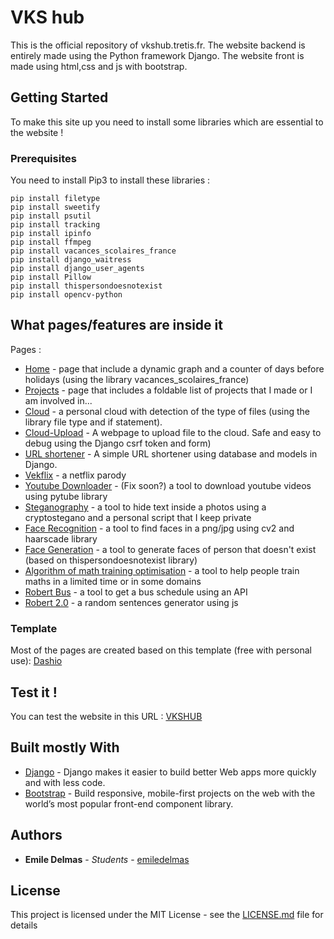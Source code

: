 # VKS hub

This is the official repository of vkshub.tretis.fr.
The website backend is entirely made using the Python framework Django.
The website front is made using html,css and js with bootstrap.

## Getting Started

To make this site up you need to install some libraries which are essential to the website ! 

### Prerequisites

You need to install Pip3 to install these libraries : 
```
pip install filetype
pip install sweetify
pip install psutil
pip install tracking
pip install ipinfo
pip install ffmpeg
pip install vacances_scolaires_france
pip install django_waitress
pip install django_user_agents
pip install Pillow
pip install thispersondoesnotexist
pip install opencv-python
```

## What pages/features are inside it

Pages : 
* [Home](http://vkshub.tretis.fr) - page that include a dynamic graph and a counter of days before holidays (using the library vacances_scolaires_france)
* [Projects](http://vkshub.tretis.fr/projects) - page that includes a foldable list of projects that I made or I am involved in...
* [Cloud](http://vkshub.tretis.fr/cloud) - a personal cloud with detection of the type of files (using the library file type and if statement). 
* [Cloud-Upload](http://vkshub.tretis.fr/upload) - A webpage to upload file to the cloud. Safe and easy to debug using the Django csrf token and form)
* [URL shortener](http://vkshub.tretis.fr/short) - A simple URL shortener using database and models in Django.
* [Vekflix](http://vkshub.tretis.fr/vekflix) - a netflix parody
* [Youtube Downloader](http://vkshub.tretis.fr/ytb) - (Fix soon?) a tool to download youtube videos using pytube library
* [Steganography](http://vkshub.tretis.fr/steganography) - a tool to hide text inside a photos using a cryptostegano and a personal script that I keep private
* [Face Recognition](http://vkshub.tretis.fr/face_recognition) - a tool to find faces in a png/jpg using cv2 and haarscade library
* [Face Generation](http://vkshub.tretis.fr/thispersondoesnotexist) - a tool to generate faces of person that doesn't exist (based on thispersondoesnotexist library)
* [Algorithm of math training optimisation](http://vkshub.tretis.fr/bac_maths) - a tool to help people train maths in a limited time or in some domains 
* [Robert Bus](http://vkshub.tretis.fr/bus) - a tool to get a bus schedule using an API
* [Robert 2.0](http://vkshub.tretis.fr/robert) - a random sentences generator using js




### Template

Most of the pages are created based on this template (free with personal use):
[Dashio](https://templatemag.com/dashio-bootstrap-admin-template/)

## Test it !

You can test the website in this URL : [VKSHUB](http://vkshub.tretis.fr/)

## Built mostly With

* [Django](https://www.djangoproject.com/) - Django makes it easier to build better Web apps more quickly and with less code.
* [Bootstrap](https://getbootstrap.com/) - Build responsive, mobile-first projects on the web with the world’s most popular front-end component library. 

## Authors

* **Emile Delmas** - *Students* - [emiledelmas](https://github.com/emiledelmas)

## License

This project is licensed under the MIT License - see the [LICENSE.md](LICENSE.md) file for details

